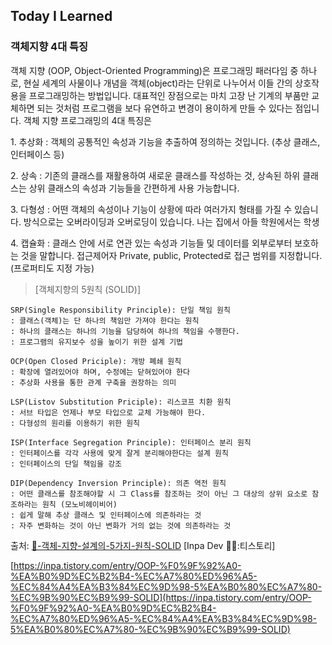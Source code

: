 ## Today I Learned

### **객체지향 4대 특징**


객체 지향 (OOP, Object-Oriented Programming)은 프로그래밍 패러다임 중 하나로, 현실 세계의 사물이나 개념을 객체(object)라는 단위로 나누어서 이들 간의 상호작용을 프로그래밍하는 방법입니다. 대표적인 장점으로는 마치 고장 난 기계의 부품만 교체하면 되는 것처럼 프로그램을 보다 유연하고 변경이 용이하게 만들 수 있다는 점입니다. 객체 지향 프로그래밍의 4대 특징은

  

1\. 추상화 : 객체의 공통적인 속성과 기능을 추출하여 정의하는 것입니다. (추상 클래스, 인터페이스 등)

  

2\. 상속 : 기존의 클래스를 재활용하여 새로운 클래스를 작성하는 것, 상속된 하위 클래스는 상위 클래스의 속성과 기능들을 간편하게 사용 가능합니다.

  

3\. 다형성 : 어떤 객체의 속성이나 기능이 상황에 따라 여러가지 형태를 가질 수 있습니다. 방식으로는 오버라이딩과 오버로딩이 있습니다. 나는 집에서 아들 학원에서는 학생

  

4\. 캡슐화 : 클래스 안에 서로 연관 있는 속성과 기능들 및 데이터를 외부로부터 보호하는 것을 말합니다. 접근제어자 Private, public, Protected로 접근 범위를 지정합니다. (프로퍼티도 지정 가능)

  

> \[객체지향의 5원칙 (SOLID)\]
```
SRP(Single Responsibility Principle): 단일 책임 원칙
: 클래스(객체)는 단 하나의 책임만 가져야 한다는 원칙
: 하나의 클래스는 하나의 기능을 담당하여 하나의 책임을 수행한다.
: 프로그램의 유지보수 성을 높이기 위한 설계 기법

OCP(Open Closed Priciple): 개방 폐쇄 원칙
: 확장에 열려있어야 하며, 수정에는 닫혀있어야 한다
: 추상화 사용을 통한 관계 구축을 권장하는 의미

LSP(Listov Substitution Priciple): 리스코프 치환 원칙
: 서브 타입은 언제나 부모 타입으로 교체 가능해야 한다.
: 다형성의 원리를 이용하기 위한 원칙

ISP(Interface Segregation Principle): 인터페이스 분리 원칙
: 인터페이스를 각각 사용에 맞게 잘게 분리해야한다는 설계 원칙
: 인터페이스의 단일 책임을 강조

DIP(Dependency Inversion Principle): 의존 역전 원칙
: 어떤 클래스를 참조해야할 시 그 Class를 참조하는 것이 아닌 그 대상의 상위 요소로 참조하라는 원칙 (모노비헤이비어)
: 쉽게 말해 추상 클래스 및 인터페이스에 의존하라는 것
: 자주 변화하는 것이 아닌 변화가 거의 없는 것에 의존하라는 것
```


출처: [💠-객체-지향-설계의-5가지-원칙-SOLID](https://inpa.tistory.com/entry/OOP-%F0%9F%92%A0-%EA%B0%9D%EC%B2%B4-%EC%A7%80%ED%96%A5-%EC%84%A4%EA%B3%84%EC%9D%98-5%EA%B0%80%EC%A7%80-%EC%9B%90%EC%B9%99-SOLID) \[Inpa Dev 👨‍💻:티스토리\]

  

[https://inpa.tistory.com/entry/OOP-%F0%9F%92%A0-%EA%B0%9D%EC%B2%B4-%EC%A7%80%ED%96%A5-%EC%84%A4%EA%B3%84%EC%9D%98-5%EA%B0%80%EC%A7%80-%EC%9B%90%EC%B9%99-SOLID](https://inpa.tistory.com/entry/OOP-%F0%9F%92%A0-%EA%B0%9D%EC%B2%B4-%EC%A7%80%ED%96%A5-%EC%84%A4%EA%B3%84%EC%9D%98-5%EA%B0%80%EC%A7%80-%EC%9B%90%EC%B9%99-SOLID)
